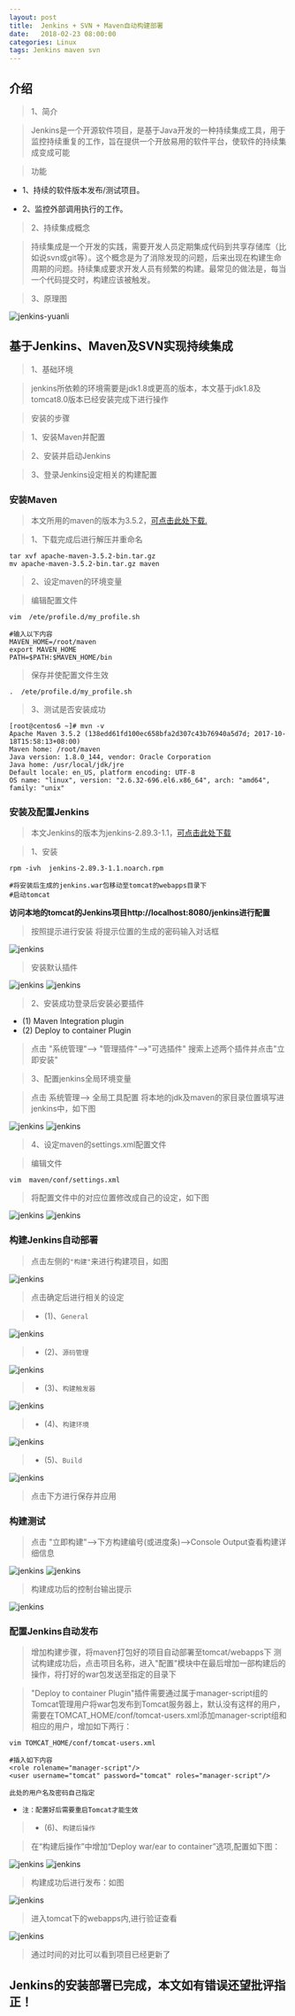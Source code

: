```yaml
---
layout: post
title:  Jenkins + SVN + Maven自动构建部署
date:   2018-02-23 08:00:00
categories: Linux 
tags: Jenkins maven svn
---
```



## 介绍

> 1、简介

> Jenkins是一个开源软件项目，是基于Java开发的一种持续集成工具，用于监控持续重复的工作，旨在提供一个开放易用的软件平台，使软件的持续集成变成可能

> 功能

- 1、持续的软件版本发布/测试项目。

- 2、监控外部调用执行的工作。

> 2、持续集成概念

> 持续集成是一个开发的实践，需要开发人员定期集成代码到共享存储库（比如说svn或git等）。这个概念是为了消除发现的问题，后来出现在构建生命周期的问题。持续集成要求开发人员有频繁的构建。最常见的做法是，每当一个代码提交时，构建应该被触发。

> 3、原理图

![jenkins-yuanli](/assets/pictures/jenkins/jenkins-yuanli.png)

## 基于Jenkins、Maven及SVN实现持续集成

> 1、基础环境

> jenkins所依赖的环境需要是jdk1.8或更高的版本，本文基于jdk1.8及tomcat8.0版本已经安装完成下进行操作

> 安装的步骤

 > 1、安装Maven并配置
 
 > 2、安装并启动Jenkins
 
 > 3、登录Jenkins设定相关的构建配置


### 安装Maven

> 本文所用的maven的版本为3.5.2，[可点击此处下载.](http://mirrors.tuna.tsinghua.edu.cn/apache/maven/maven-3/3.5.2/binaries/apache-maven-3.5.2-bin.tar.gz)

> 1、下载完成后进行解压并重命名

```
tar xvf apache-maven-3.5.2-bin.tar.gz
mv apache-maven-3.5.2-bin.tar.gz maven 

```

> 2、设定maven的环境变量

> 编辑配置文件

```
vim  /ete/profile.d/my_profile.sh

#输入以下内容
MAVEN_HOME=/root/maven
export MAVEN_HOME
PATH=$PATH:$MAVEN_HOME/bin

```

> 保存并使配置文件生效

```
.  /ete/profile.d/my_profile.sh
```

> 3、测试是否安装成功

```
[root@centos6 ~]# mvn -v
Apache Maven 3.5.2 (138edd61fd100ec658bfa2d307c43b76940a5d7d; 2017-10-18T15:58:13+08:00)
Maven home: /root/maven
Java version: 1.8.0_144, vendor: Oracle Corporation
Java home: /usr/local/jdk/jre
Default locale: en_US, platform encoding: UTF-8
OS name: "linux", version: "2.6.32-696.el6.x86_64", arch: "amd64", family: "unix"

```

### 安装及配置Jenkins

> 本文Jenkins的版本为jenkins-2.89.3-1.1，[可点击此处下载](https://pkg.jenkins.io/redhat-stable/jenkins-2.89.3-1.1.noarch.rpm)

> 1、安装

```
rpm -ivh  jenkins-2.89.3-1.1.noarch.rpm 

#将安装后生成的jenkins.war包移动至tomcat的webapps目录下
#启动tomcat

```

**访问本地的tomcat的Jenkins项目http://localhost:8080/jenkins进行配置**

> 按照提示进行安装
> 将提示位置的生成的密码输入对话框

![jenkins](/assets/pictures/jenkins/jenkins(1).png)

> 安装默认插件

![jenkins](/assets/pictures/jenkins/jenkins(2).png)
![jenkins](/assets/pictures/jenkins/jenkins(3).png)
> 2、安装成功登录后安装必要插件
- (1)  Maven Integration plugin
- (2)  Deploy to container Plugin

> 点击 "系统管理"--> "管理插件"-->"可选插件" 搜索上述两个插件并点击"立即安装"

> 3、配置jenkins全局环境变量 

> 点击   系统管理--> 全局工具配置
> 将本地的jdk及maven的家目录位置填写进jenkins中，如下图

![jenkins](/assets/pictures/jenkins/jenkins(4).png)
![jenkins](/assets/pictures/jenkins/jenkins(5).png)


> 4、设定maven的settings.xml配置文件

> 编辑文件

```
vim  maven/conf/settings.xml

```
> 将配置文件中的对应位置修改成自己的设定，如下图

![jenkins](/assets/pictures/jenkins/jenkins(6).png)
![jenkins](/assets/pictures/jenkins/jenkins(7).png)


### 构建Jenkins自动部署

> 点击左侧的`"构建"`来进行构建项目，如图

![jenkins](/assets/pictures/jenkins/jenkins(8).png)

> 点击确定后进行相关的设定


> - (1)、`General`

![jenkins](/assets/pictures/jenkins/jenkins(9).png)

> - (2)、`源码管理`

![jenkins](/assets/pictures/jenkins/jenkins(10).png)

> - (3)、`构建触发器`

![jenkins](/assets/pictures/jenkins/jenkins(11).png)

> - (4)、`构建环境`

![jenkins](/assets/pictures/jenkins/jenkins(12).png)

> - (5)、`Build`

![jenkins](/assets/pictures/jenkins/jenkins(13).png)


> 点击下方进行保存并应用


### 构建测试

> 点击 "立即构建"-->下方构建编号(或进度条)-->Console Output查看构建详细信息

![jenkins](/assets/pictures/jenkins/jenkins(14).png)
![jenkins](/assets/pictures/jenkins/jenkins(15).png)

> 构建成功后的控制台输出提示

![jenkins](/assets/pictures/jenkins/jenkins(16).png)


### 配置Jenkins自动发布

> 增加构建步骤，将maven打包好的项目自动部署至tomcat/webapps下
> 测试构建成功后，点击项目名称，进入"配置"模块中在最后增加一部构建后的操作，将打好的war包发送至指定的目录下

> "Deploy to container Plugin"插件需要通过属于manager-script组的Tomcat管理用户将war包发布到Tomcat服务器上，默认没有这样的用户，需要在TOMCAT_HOME/conf/tomcat-users.xml添加manager-script组和相应的用户，增加如下两行：

```
vim TOMCAT_HOME/conf/tomcat-users.xml

#插入如下内容
<role rolename="manager-script"/>
<user username="tomcat" password="tomcat" roles="manager-script"/>

```

`此处的用户名及密码自己指定`
- `注：配置好后需要重启Tomcat才能生效`

> - (6)、`构建后操作`

> 在“构建后操作”中增加“Deploy war/ear to container”选项,配置如下图：

![jenkins](/assets/pictures/jenkins/jenkins(17).png)
![jenkins](/assets/pictures/jenkins/jenkins(18).png)

> 构建成功后进行发布：如图

![jenkins](/assets/pictures/jenkins/jenkins(19).png)


> 进入tomcat下的webapps内,进行验证查看

![jenkins](/assets/pictures/jenkins/jenkins(20).png)

> 通过时间的对比可以看到项目已经更新了


## Jenkins的安装部署已完成，本文如有错误还望批评指正！








